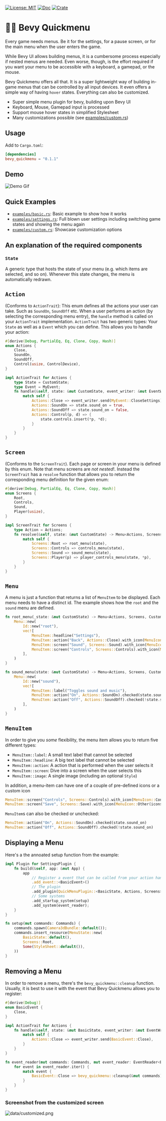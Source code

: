 [![License: MIT](https://img.shields.io/badge/license-MIT-green)](https://opensource.org/licenses/MIT)
[![Doc](https://docs.rs/bevy_quickmenu/badge.svg)](https://docs.rs/bevy_quickmenu)
[![Crate](https://img.shields.io/crates/v/bevy_quickmenu.svg)](https://crates.io/crates/bevy_quickmenu)

# 🏃‍♂️ Bevy Quickmenu

Every game needs menus. Be it for the settings, for a pause screen, or for the main menu when the user enters the game.

While Bevy UI allows building menus, it is a cumbersome process especially if nested menus are needed. Even worse, though, is the effort required if you want your menu to be accessible with a keyboard, a gamepad, or the mouse.

Bevy Quickmenu offers all that. It is a super lightweight way of building in-game menus that can be controlled by all input devices. It even offers a simple way of having `hover` states. Everything can also be customized.

- Super simple menu plugin for bevy, building upon Bevy UI
- Keyboard, Mouse, Gamepad input is processed
- Support mouse hover states in simplified Stylesheet
- Many customizations possible (see [examples/custom.rs](examples/custom.rs))

## Usage

Add to `Cargo.toml`:

```toml
[dependencies]
bevy_quickmenu = "0.1.1"
```

## Demo

![Demo Gif](data/demo.gif)

## Quick Examples

- [`examples/basic.rs`](examples/basic.rs): Basic example to show how it works
- [`examples/settings.rs`](examples/settings.rs): Full blown user settings including switching game states and showing the menu again
- [`examples/custom.rs`](examples/custom.rs): Showcase customization options

## An explanation of the required components

### `State`

A generic type that hosts the state of your menu (e.g. which items are selected, and so on).
Whenever this state changes, the menu is automatically redrawn.

## `Action`

(Conforms to `ActionTrait`): This enum defines all the actions your user can take. Such as `SoundOn`, `SoundOff` etc. When a user performs an action (by selecting the corresponding menu entry), the `handle` method is called on your `ActionTrait` implementation. `ActionTrait` has two generic types: Your `State` as well as a `Event` which you can define. This allows you to handle your action:

``` rs
#[derive(Debug, PartialEq, Eq, Clone, Copy, Hash)]
enum Actions {
    Close,
    SoundOn,
    SoundOff,
    Control(usize, ControlDevice),
}

impl ActionTrait for Actions {
    type State = CustomState;
    type Event = MyEvent;
    fn handle(&self, state: &mut CustomState, event_writer: &mut EventWriter<MyEvent>) {
        match self {
            Actions::Close => event_writer.send(MyEvent::CloseSettings),
            Actions::SoundOn => state.sound_on = true,
            Actions::SoundOff => state.sound_on = false,
            Actions::Control(p, d) => {
                state.controls.insert(*p, *d);
            }
        }
    }
}
```

## `Screen`

(Conforms to the `ScreenTrait`). Each page or screen in your menu is defined by this enum. Note that menu screens are *not nested*!. Instead the `ScreenTrait` has a `resolve` function that allows you to return the corresponding menu definition for the given enum:

``` rs
#[derive(Debug, PartialEq, Eq, Clone, Copy, Hash)]
enum Screens {
    Root,
    Controls,
    Sound,
    Player(usize),
}

impl ScreenTrait for Screens {
    type Action = Actions;
    fn resolve(&self, state: &mut CustomState) -> Menu<Actions, Screens, CustomState> {
        match self {
            Screens::Root => root_menu(state),
            Screens::Controls => controls_menu(state),
            Screens::Sound => sound_menu(state),
            Screens::Player(p) => player_controls_menu(state, *p),
        }
    }
}
```

## `Menu`

A menu is just a function that returns a list of `MenuItem` to be displayed. Each menu needs to have a distinct id. The example shows how the `root` and the `sound` menu are defined.

``` rs
fn root_menu(_state: &mut CustomState) -> Menu<Actions, Screens, CustomState> {
    Menu::new(
        Id::new("root"),
        vec![
            MenuItem::headline("Settings"),
            MenuItem::action("Back", Actions::Close).with_icon(MenuIcon::Back),
            MenuItem::screen("Sound", Screens::Sound).with_icon(MenuIcon::Sound),
            MenuItem::screen("Controls", Screens::Controls).with_icon(MenuIcon::Controls),
        ],
    )
}

fn sound_menu(state: &mut CustomState) -> Menu<Actions, Screens, CustomState> {
    Menu::new(
        Id::new("sound"),
        vec![
            MenuItem::label("Toggles sound and music"),
            MenuItem::action("On", Actions::SoundOn).checked(state.sound_on),
            MenuItem::action("Off", Actions::SoundOff).checked(!state.sound_on),
        ],
    )
}
```

## `MenuItem`

In order to give you *some* flexibility, the menu item allows you to return five different types:

- `MenuItem::label`: A small text label that cannot be selected
- `MenuItem::headline`: A big text label that cannot be selected
- `MenuItem::action`: A action that is performed when the user selects it
- `MenuItem::screen`: Dive into a screen when the user selects this
- `MenuItem::image`: A single image (including an optional `Style`)

In addition, a menu-item can have one of a couple of pre-defined icons or a custom icon

``` rs
MenuItem::screen("Controls", Screens::Controls).with_icon(MenuIcon::Controls)
MenuItem::screen("Save", Screens::Save).with_icon(MenuIcon::Other(icons.save.clone()))
```

`MenuItem`s can also be checked or unchecked:

``` rs
MenuItem::action("On", Actions::SoundOn).checked(state.sound_on)
MenuItem::action("Off", Actions::SoundOff).checked(!state.sound_on)
```

## Displaying a Menu

Here's a the annoated setup function from the example:

``` rs
impl Plugin for SettingsPlugin {
    fn build(&self, app: &mut App) {
        app
            // Register a event that can be called from your action handler
            .add_event::<BasicEvent>()
            // The plugin
            .add_plugin(QuickMenuPlugin::<BasicState, Actions, Screens>::new())
            // Some systems
            .add_startup_system(setup)
            .add_system(event_reader);
    }
}

fn setup(mut commands: Commands) {
    commands.spawn(Camera3dBundle::default());
    commands.insert_resource(MenuState::new(
        BasicState::default(),
        Screens::Root,
        Some(StyleSheet::default()),
    ))
}
```

## Removing a Menu

In order to remove a menu, there's the `bevy_quickmenu::cleanup` function. Usually, it is best
to use it with the event that Bevy Quickmenu allows you to register:

``` rs
#[derive(Debug)]
enum BasicEvent {
    Close,
}

impl ActionTrait for Actions {
    fn handle(&self, state: &mut BasicState, event_writer: &mut EventWriter<BasicEvent>) {
        match self {
            Actions::Close => event_writer.send(BasicEvent::Close),
        }
    }
}

fn event_reader(mut commands: Commands, mut event_reader: EventReader<BasicEvent>) {
    for event in event_reader.iter() {
        match event {
            BasicEvent::Close => bevy_quickmenu::cleanup(&mut commands),
        }
    }
}
```

### Screenshot from the customized screen

![data/customized.png](data/customized.png)
